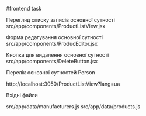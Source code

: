 #frontend task

Перегляд списку записів основної сутності src/app/components/ProductListView.jsx

Форма редагування основної сутності src/app/components/ProducEditor.jsx

Кнопка для видалення основної сутності src/app/components/DeleteButton.jsx



Перелік основної сутностей Person

http://localhost:3050/ProductListView?lang=ua


Вхідні файли 


src/app/data/manufacturers.js
src/app/data/products.js
